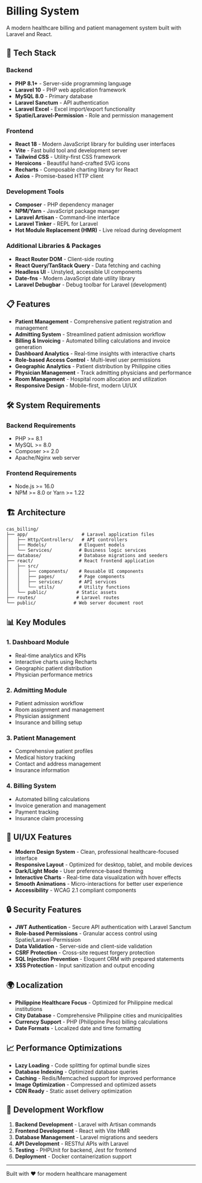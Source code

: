 # Billing System

A modern healthcare billing and patient management system built with Laravel and React.

## 🚀 Tech Stack

### Backend
- **PHP 8.1+** - Server-side programming language
- **Laravel 10** - PHP web application framework
- **MySQL 8.0** - Primary database
- **Laravel Sanctum** - API authentication
- **Laravel Excel** - Excel import/export functionality
- **Spatie/Laravel-Permission** - Role and permission management

### Frontend
- **React 18** - Modern JavaScript library for building user interfaces
- **Vite** - Fast build tool and development server
- **Tailwind CSS** - Utility-first CSS framework
- **Heroicons** - Beautiful hand-crafted SVG icons
- **Recharts** - Composable charting library for React
- **Axios** - Promise-based HTTP client

### Development Tools
- **Composer** - PHP dependency manager
- **NPM/Yarn** - JavaScript package manager
- **Laravel Artisan** - Command-line interface
- **Laravel Tinker** - REPL for Laravel
- **Hot Module Replacement (HMR)** - Live reload during development

### Additional Libraries & Packages
- **React Router DOM** - Client-side routing
- **React Query/TanStack Query** - Data fetching and caching
- **Headless UI** - Unstyled, accessible UI components
- **Date-fns** - Modern JavaScript date utility library
- **Laravel Debugbar** - Debug toolbar for Laravel (development)

## 📋 Features

- **Patient Management** - Comprehensive patient registration and management
- **Admitting System** - Streamlined patient admission workflow
- **Billing & Invoicing** - Automated billing calculations and invoice generation
- **Dashboard Analytics** - Real-time insights with interactive charts
- **Role-based Access Control** - Multi-level user permissions
- **Geographic Analytics** - Patient distribution by Philippine cities
- **Physician Management** - Track admitting physicians and performance
- **Room Management** - Hospital room allocation and utilization
- **Responsive Design** - Mobile-first, modern UI/UX

## 🛠️ System Requirements

### Backend Requirements
- PHP >= 8.1
- MySQL >= 8.0
- Composer >= 2.0
- Apache/Nginx web server

### Frontend Requirements
- Node.js >= 16.0
- NPM >= 8.0 or Yarn >= 1.22

## 🏗️ Architecture

```
cas_billing/
├── app/                    # Laravel application files
│   ├── Http/Controllers/   # API controllers
│   ├── Models/            # Eloquent models
│   └── Services/          # Business logic services
├── database/              # Database migrations and seeders
├── react/                 # React frontend application
│   ├── src/
│   │   ├── components/    # Reusable UI components
│   │   ├── pages/         # Page components
│   │   ├── services/      # API services
│   │   └── utils/         # Utility functions
│   └── public/           # Static assets
├── routes/               # Laravel routes
└── public/              # Web server document root
```

## 📊 Key Modules

### 1. Dashboard Module
- Real-time analytics and KPIs
- Interactive charts using Recharts
- Geographic patient distribution
- Physician performance metrics

### 2. Admitting Module
- Patient admission workflow
- Room assignment and management
- Physician assignment
- Insurance and billing setup

### 3. Patient Management
- Comprehensive patient profiles
- Medical history tracking
- Contact and address management
- Insurance information

### 4. Billing System
- Automated billing calculations
- Invoice generation and management
- Payment tracking
- Insurance claim processing

## 🎨 UI/UX Features

- **Modern Design System** - Clean, professional healthcare-focused interface
- **Responsive Layout** - Optimized for desktop, tablet, and mobile devices
- **Dark/Light Mode** - User preference-based theming
- **Interactive Charts** - Real-time data visualization with hover effects
- **Smooth Animations** - Micro-interactions for better user experience
- **Accessibility** - WCAG 2.1 compliant components

## 🔒 Security Features

- **JWT Authentication** - Secure API authentication with Laravel Sanctum
- **Role-based Permissions** - Granular access control using Spatie/Laravel-Permission
- **Data Validation** - Server-side and client-side validation
- **CSRF Protection** - Cross-site request forgery protection
- **SQL Injection Prevention** - Eloquent ORM with prepared statements
- **XSS Protection** - Input sanitization and output encoding

## 🌍 Localization

- **Philippine Healthcare Focus** - Optimized for Philippine medical institutions
- **City Database** - Comprehensive Philippine cities and municipalities
- **Currency Support** - PHP (Philippine Peso) billing calculations
- **Date Formats** - Localized date and time formatting

## 📈 Performance Optimizations

- **Lazy Loading** - Code splitting for optimal bundle sizes
- **Database Indexing** - Optimized database queries
- **Caching** - Redis/Memcached support for improved performance
- **Image Optimization** - Compressed and optimized assets
- **CDN Ready** - Static asset delivery optimization

## 🔧 Development Workflow

1. **Backend Development** - Laravel with Artisan commands
2. **Frontend Development** - React with Vite HMR
3. **Database Management** - Laravel migrations and seeders
4. **API Development** - RESTful APIs with Laravel
5. **Testing** - PHPUnit for backend, Jest for frontend
6. **Deployment** - Docker containerization support

---

Built with ❤️ for modern healthcare management